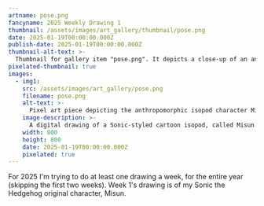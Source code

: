 ```yaml
---
artname: pose.png
fancyname: 2025 Weekly Drawing 1
thumbnail: /assets/images/art_gallery/thumbnail/pose.png
date: 2025-01-19T00:00:00.000Z
publish-date: 2025-01-19T00:00:00.000Z
thumbnail-alt-text: >-
  Thumbnail for gallery item "pose.png". It depicts a close-up of an anthropomorphic isopod character.
pixelated-thumbnail: true
images:
  - img1:
    src: /assets/images/art_gallery/pose.png
    filename: pose.png
    alt-text: >-
      Pixel art piece depicting the anthropomorphic isopod character Misun.
    image-description: >-
      A digital drawing of a Sonic-styled cartoon isopod, called Misun. He has grey skin and a light teal shell. He is wearing green boots with gold buckles and on one hand a white glove with a gold wristband. On the other hand he wears a large cartoonish grey drill. He is raising the drill up and looking towards the viewer. He is depicted against a blue checkerboard background.
    width: 800
    height: 800
    date: 2025-01-19T00:00:00.000Z
    pixelated: true
---
```

<p>
	For 2025 I'm trying to do at least one drawing a week, for the entire year (skipping the first two weeks). Week 1's drawing is of my Sonic the Hedgehog original character, Misun.
</p>

